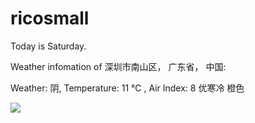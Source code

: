 # ricosmall

Today is Saturday.

Weather infomation of 深圳市南山区， 广东省， 中国: 

Weather: 阴, Temperature: 11 ℃ , Air Index: 8 优寒冷 橙色

<img src="https://github-readme-stats.vercel.app/api?username=ricosmall&show_icons=true" />
